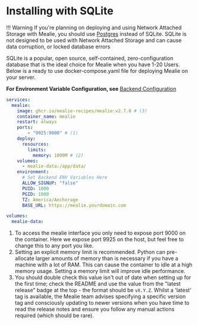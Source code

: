 # Installing with SQLite

!!! Warning
    If you're planning on deploying and using Network Attached Storage with Mealie, you should use [Postgres](./postgres.md) instead of SQLite. SQLite is not designed to be used with Network Attached Storage and can cause data corruption, or locked database errors


SQLite is a popular, open source, self-contained, zero-configuration database that is the ideal choice for Mealie when you have 1-20 Users. Below is a ready to use docker-compose.yaml file for deploying Mealie on your server.

**For Environment Variable Configuration, see** [Backend Configuration](./backend-config.md)

```yaml
services:
  mealie:
    image: ghcr.io/mealie-recipes/mealie:v2.7.0 # (3)
    container_name: mealie
    restart: always
    ports:
        - "9925:9000" # (1)
    deploy:
      resources:
        limits:
          memory: 1000M # (2)
    volumes:
      - mealie-data:/app/data/
    environment:
      # Set Backend ENV Variables Here
      ALLOW_SIGNUP: "false"
      PUID: 1000
      PGID: 1000
      TZ: America/Anchorage
      BASE_URL: https://mealie.yourdomain.com

volumes:
  mealie-data:
```

<!-- Updating This? Be Sure to also update the Postgres Annotations -->

1.  To access the mealie interface you only need to expose port 9000 on the container. Here we expose port 9925 on the host, but feel free to change this to any port you like.
2.  Setting an explicit memory limit is recommended. Python can pre-allocate larger amounts of memory than is necessary if you have a machine with a lot of RAM. This can cause the container to idle at a high memory usage. Setting a memory limit will improve idle performance.
3.  You should double check this value isn't out of date when setting up for the first time; check the README and use the value from the "latest release" badge at the top - the format should be `vX.Y.Z`. Whilst a 'latest' tag is available, the Mealie team advises specifying a specific version tag and consciously updating to newer versions when you have time to read the release notes and ensure you follow any manual actions required (which should be rare).
